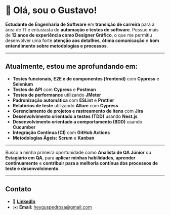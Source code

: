 # 👋 Olá, sou o Gustavo!

**Estudante de Engenharia de Software** em **transição de carreira** para a área de TI e entusiasta de **automação e testes de software**. Possuo mais de **12 anos de experiência como Designer Gráfico**, o que me permitiu desenvolver uma forte **atenção aos detalhes**, **ótima comunicação** e **bom entendimento sobre metodologias e processos**.

---

## Atualmente, estou me aprofundando em:

- **Testes funcionais, E2E e de componentes (frontend)** com **Cypress** e **Selenium**  
- **Testes de API** com **Cypress** e **Postman**  
- **Testes de performance** utilizando **JMeter**  
- **Padronização automática** com **ESLint** e **Prettier**  
- **Relatórios de teste** utilizando **Allure** com **Cypress**  
- **Gerenciamento de projetos e rastreamento de itens** com **Jira**  
- **Desenvolvimento orientado a testes (TDD)** usando **Nest.js**  
- **Desenvolvimento orientado a comportamento (BDD)** usando **Cucumber**  
- **Integração Contínua (CI)** com **GitHub Actions**  
- **Metodologias Ágeis:** **Scrum** e **Kanban**

---

Busco a minha primeira oportunidade como **Analista de QA Júnior** ou **Estagiário em QA**, para **aplicar minhas habilidades**, **aprender continuamente** e **contribuir para a melhoria contínua dos processos de teste e desenvolvimento**.

---

## Contato

- 💼 [**LinkedIn**](https://www.linkedin.com/in/guspedrosa)
- ✉️ **Email:** [heyguspedrosa@gmail.com](mailto:heyguspedrosa@gmail.com)


<!--
![Snake animation](https://github.com/edsonfsousa/edsonfsousa/blob/output/github-contribution-grid-snake.svg)

  
[![Typing SVG](https://readme-typing-svg.herokuapp.com?font=Firacode&duration=4800&vCenter=true&lines=Technology+Lover!)](https://git.io/typing-svg)

-->
